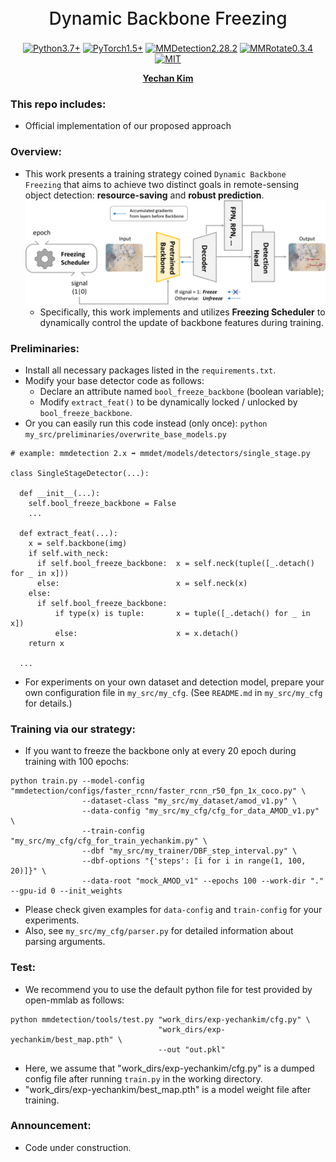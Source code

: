 <h1 align="center" style="font-weight: 500; line-height: 1.4;">
  Dynamic Backbone Freezing 
</h1>

<p align="center">
  <a href="#"><img alt="Python3.7+" src="https://img.shields.io/badge/Python-3.7+-blue?logo=python&logoColor=white"></a>
  <a href="#"><img alt="PyTorch1.5+" src="https://img.shields.io/badge/PyTorch-1.5+-orange?logo=pytorch&logoColor=white"></a>
  <a href="#"><img alt="MMDetection2.28.2" src="https://img.shields.io/badge/MMDetection-2.28.2-red?logo=mmlab&logoColor=white"></a>
  <a href="#"><img alt="MMRotate0.3.4" src="https://img.shields.io/badge/MMRotate-0.3.4-hotpink?logo=mmlab&logoColor=white"></a>
  <a href="#"><img alt="MIT" src="https://img.shields.io/badge/License-MIT-green?logo=MIT"></a>
</p>

<p align="center">
  <b><a href="https://github.com/unique-chan">Yechan Kim</a></b>
</p>


### This repo includes:
- Official implementation of our proposed approach

### Overview:
- This work presents a training strategy coined `Dynamic Backbone Freezing` that aims to achieve two distinct goals in remote-sensing object detection: **resource-saving** and **robust prediction**.
![Overview_Figure](./my_src/Overview_DBF.png)
  - Specifically, this work implements and utilizes **Freezing Scheduler** to dynamically control the update of backbone features during training.

### Preliminaries:
- Install all necessary packages listed in the `requirements.txt`. 
- Modify your base detector code as follows:
  - Declare an attribute named `bool_freeze_backbone` (boolean variable);
  - Modify `extract_feat()` to be dynamically locked / unlocked by `bool_freeze_backbone`. 
- Or you can easily run this code instead (only once): `python my_src/preliminaries/overwrite_base_models.py`
~~~
# example: mmdetection 2.x ➡️ mmdet/models/detectors/single_stage.py

class SingleStageDetector(...):

  def __init__(...):
    self.bool_freeze_backbone = False
    ...
  
  def extract_feat(...):
    x = self.backbone(img)
    if self.with_neck:
      if self.bool_freeze_backbone:  x = self.neck(tuple([_.detach() for _ in x]))
      else:                          x = self.neck(x)
    else:
      if self.bool_freeze_backbone:  
          if type(x) is tuple:       x = tuple([_.detach() for _ in x])
          else:                      x = x.detach()
    return x
  
  ...
~~~
- For experiments on your own dataset and detection model, prepare your own configuration file in `my_src/my_cfg`. (See `README.md` in `my_src/my_cfg` for details.)

### Training via our strategy:
- If you want to freeze the backbone only at every 20 epoch during training with 100 epochs:
~~~
python train.py --model-config "mmdetection/configs/faster_rcnn/faster_rcnn_r50_fpn_1x_coco.py" \
                --dataset-class "my_src/my_dataset/amod_v1.py" \
                --data-config "my_src/my_cfg/cfg_for_data_AMOD_v1.py" \
                --train-config "my_src/my_cfg/cfg_for_train_yechankim.py" \
                --dbf "my_src/my_trainer/DBF_step_interval.py" \
                --dbf-options "{'steps': [i for i in range(1, 100, 20)]}" \
                --data-root "mock_AMOD_v1" --epochs 100 --work-dir "." --gpu-id 0 --init_weights
~~~
  - Please check given examples for `data-config` and `train-config` for your experiments.
  - Also, see `my_src/my_cfg/parser.py` for detailed information about parsing arguments.

### Test:
- We recommend you to use the default python file for test provided by open-mmlab as follows:
~~~
python mmdetection/tools/test.py "work_dirs/exp-yechankim/cfg.py" \
                                 "work_dirs/exp-yechankim/best_map.pth" \
                                 --out "out.pkl"
~~~
  - Here, we assume that "work_dirs/exp-yechankim/cfg.py" is a dumped config file after running `train.py` in the working directory.
  - "work_dirs/exp-yechankim/best_map.pth" is a model weight file after training.

### Announcement:
- Code under construction.
